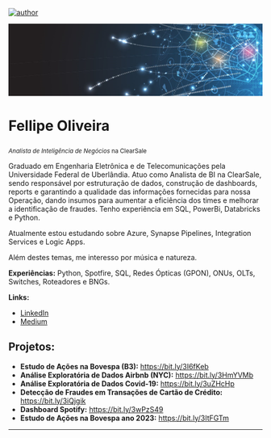 [![author](https://img.shields.io/badge/author-fellipe-red.svg)](https://www.linkedin.com/in/fellipe-oliveira/)

<p align="center">
  <img src="data5.png" >
</p>

# Fellipe Oliveira
<sub>*Analista de Inteligência de Negócios* na ClearSale</sub>

Graduado em Engenharia Eletrônica e de Telecomunicações pela Universidade Federal de Uberlândia. Atuo como Analista de BI na ClearSale, sendo responsável por estruturação de dados, construção de dashboards, reports e garantindo a qualidade das informações fornecidas para nossa Operação, dando insumos para aumentar a eficiência dos times e melhorar a identificação de fraudes. Tenho experiência em SQL, PowerBi, Databricks e Python.

Atualmente estou estudando sobre Azure, Synapse Pipelines, Integration Services e Logic Apps.

Além destes temas, me interesso por música e natureza.

**Experiências:** Python, Spotfire, SQL, Redes Ópticas (GPON), ONUs, OLTs, Switches, Roteadores e BNGs.

**Links:**
* [LinkedIn](https://www.linkedin.com/in/fellipe-oliveira/)
* [Medium](https://medium.com/@fellipe_ao)



## Projetos:


* **Estudo de Ações na Bovespa (B3):** https://bit.ly/3I6fKeb
* **Análise Exploratória de Dados Airbnb (NYC):** https://bit.ly/3HmYVMb
* **Análise Exploratória de Dados Covid-19:** https://bit.ly/3uZHcHp
* **Detecção de Fraudes em Transações de Cartão de Crédito:** https://bit.ly/3iQjgik
* **Dashboard Spotify:** https://bit.ly/3wPzS49
* **Estudo de Ações na Bovespa ano 2023:** https://bit.ly/3ItFGTm 

---




